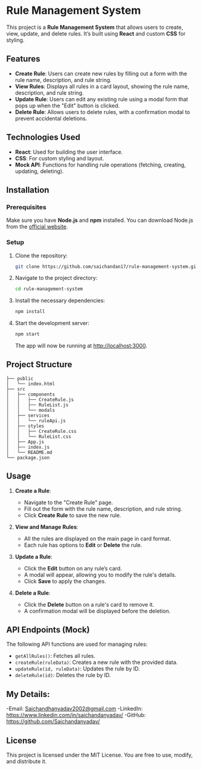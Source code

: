# Rule Management System

This project is a **Rule Management System** that allows users to create, view, update, and delete rules. It’s built using **React** and custom **CSS** for styling.

## Features

- **Create Rule**: Users can create new rules by filling out a form with the rule name, description, and rule string.
- **View Rules**: Displays all rules in a card layout, showing the rule name, description, and rule string.
- **Update Rule**: Users can edit any existing rule using a modal form that pops up when the "Edit" button is clicked.
- **Delete Rule**: Allows users to delete rules, with a confirmation modal to prevent accidental deletions.

## Technologies Used

- **React**: Used for building the user interface.
- **CSS**: For custom styling and layout.
- **Mock API**: Functions for handling rule operations (fetching, creating, updating, deleting).

## Installation

### Prerequisites

Make sure you have **Node.js** and **npm** installed. You can download Node.js from the [official website](https://nodejs.org/).

### Setup

1. Clone the repository:

   ```bash
   git clone https://github.com/saichandan17/rule-management-system.git
   ```

2. Navigate to the project directory:

   ```bash
   cd rule-management-system
   ```

3. Install the necessary dependencies:

   ```bash
   npm install
   ```

4. Start the development server:

   ```bash
   npm start
   ```

   The app will now be running at [http://localhost:3000](http://localhost:3000).

## Project Structure

```plaintext
├── public
│   └── index.html
├── src
│   ├── components
│   │   ├── CreateRule.js
│   │   ├── RuleList.js
│   │   └── modals
│   ├── services
│   │   └── ruleApi.js
│   ├── styles
│   │   ├── CreateRule.css
│   │   └── RuleList.css
│   ├── App.js
│   ├── index.js
│   └── README.md
└── package.json
```

## Usage

1. **Create a Rule**:
   - Navigate to the "Create Rule" page.
   - Fill out the form with the rule name, description, and rule string.
   - Click **Create Rule** to save the new rule.

2. **View and Manage Rules**:
   - All the rules are displayed on the main page in card format.
   - Each rule has options to **Edit** or **Delete** the rule.

3. **Update a Rule**:
   - Click the **Edit** button on any rule’s card.
   - A modal will appear, allowing you to modify the rule's details.
   - Click **Save** to apply the changes.

4. **Delete a Rule**:
   - Click the **Delete** button on a rule's card to remove it.
   - A confirmation modal will be displayed before the deletion.

## API Endpoints (Mock)

The following API functions are used for managing rules:

- `getAllRules()`: Fetches all rules.
- `createRule(ruleData)`: Creates a new rule with the provided data.
- `updateRule(id, ruleData)`: Updates the rule by ID.
- `deleteRule(id)`: Deletes the rule by ID.

## My Details:
-Email: Saichandhanyadav2002@gmail.com
-LinkedIn: https://www.linkedin.com/in/saichandanyadav/
-GitHub: https://github.com/Saichandanyadav/

## License

This project is licensed under the MIT License. You are free to use, modify, and distribute it.

